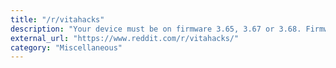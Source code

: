 ```yaml
---
title: "/r/vitahacks"
description: "Your device must be on firmware 3.65, 3.67 or 3.68. Firmware 3.69 and higher are not supported. If you're on a lower firmware, please decide carefully to what firmware you want to update, then search for a trustable guide on ."
external_url: "https://www.reddit.com/r/vitahacks/"
category: "Miscellaneous"
---
```

